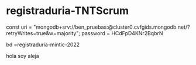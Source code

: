 # registraduria-TNTScrum

const uri = "mongodb+srv://ben_pruebas:<password>@cluster0.cvfgids.mongodb.net/?retryWrites=true&w=majority";
password = HCdFpD4KNr2BqbrN

bd =registraduria-mintic-2022


hola soy aleja
